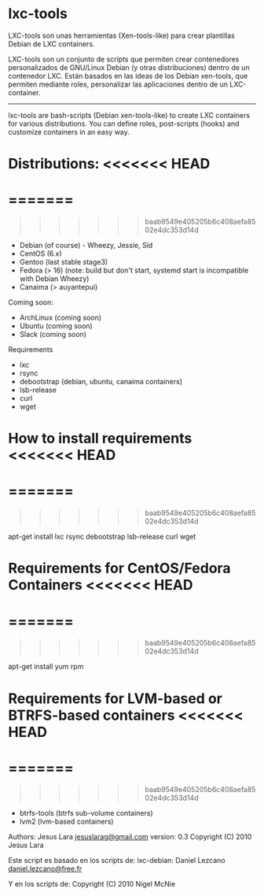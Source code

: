 lxc-tools
=========

LXC-tools son unas herramientas (Xen-tools-like) para crear plantillas Debian de LXC containers.

LXC-tools son un conjunto de scripts que permiten crear contenedores personalizados de GNU/Linux Debian (y otras distribuciones) dentro de un contenedor LXC.
Están basados en las ideas de los Debian xen-tools, que permiten mediante roles, personalizar las aplicaciones dentro de un LXC-container.

---

lxc-tools are bash-scripts (Debian xen-tools-like) to create LXC containers for various distributions.
You can define roles, post-scripts (hooks) and customize containers in an easy way.

Distributions:
<<<<<<< HEAD
====
=======
==
>>>>>>> baab9549e405205b6c408aefa8502e4dc353d14d

- Debian (of course) - Wheezy, Jessie, Sid
- CentOS (6.x)
- Gentoo (last stable stage3)
- Fedora (> 16) (note: build but don't start, systemd start is incompatible with Debian Wheezy)
- Canaima (> auyantepui)

Coming soon:

- ArchLinux (coming soon)
- Ubuntu (coming soon)
- Slack (coming soon)

Requirements

- lxc
- rsync
- debootstrap (debian, ubuntu, canaima containers)
- lsb-release
- curl
- wget

How to install requirements
<<<<<<< HEAD
====
=======
== 
>>>>>>> baab9549e405205b6c408aefa8502e4dc353d14d

apt-get install lxc rsync debootstrap lsb-release curl wget

Requirements for CentOS/Fedora Containers
<<<<<<< HEAD
====
=======
==
>>>>>>> baab9549e405205b6c408aefa8502e4dc353d14d

apt-get install yum rpm

Requirements for LVM-based or BTRFS-based containers
<<<<<<< HEAD
====
=======
== 
>>>>>>> baab9549e405205b6c408aefa8502e4dc353d14d

- btrfs-tools (btrfs sub-volume containers)
- lvm2 (lvm-based containers)


Authors:
 Jesus Lara <jesuslarag@gmail.com>
 version: 0.3
 Copyright (C) 2010 Jesus Lara

 Este script es basado en los scripts de:
 lxc-debian: Daniel Lezcano <daniel.lezcano@free.fr>

 Y en los scripts de:
 Copyright (C) 2010 Nigel McNie
